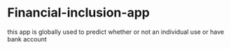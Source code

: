 # Financial-inclusion-app
this app is globally used to predict whether or not an individual use or have bank account
